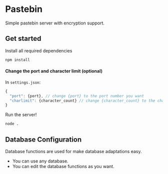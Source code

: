 # Pastebin
Simple pastebin server with encryption support.

## Get started
Install all required dependencies
```sh
npm install
```
#### Change the port and character limit (optional)
In `settings.json`:
```js
{
  "port": {port}, // change {port} to the port number you want
  "charlimit": {character_count} // change {character_count} to the character limit you want
}
```
Run the server!
```sh
node .
```

## Database Configuration
Database functions are used for make database adaptations easy.
- You can use any database.
- You can edit the database functions as you want.
